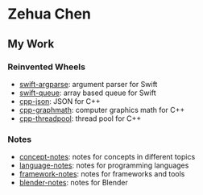 # Zehua Chen

## My Work

### Reinvented Wheels

- [swift-argparse](https://github.com/Zehua-Chen/swift-argparse.git): argument
  parser for Swift
- [swift-queue](https://github.com/Zehua-Chen/swift-queue): array based queue
  for Swift
- [cpp-json](https://github.com/Zehua-Chen/cpp-json): JSON for C++
- [cpp-graphmath](https://github.com/Zehua-Chen/cpp-graphmath): computer
  graphics math for C++
- [cpp-threadpool](https://github.com/Zehua-Chen/cpp-threadpool): thread pool
  for C++

### Notes

- [concept-notes](https://github.com/Zehua-Chen/concept-notes): notes for
  concepts in different topics
- [language-notes](https://github.com/Zehua-Chen/language-notes): notes for
  programming languages
- [framework-notes](https://github.com/Zehua-Chen/framework-notes): notes for
  frameworks and tools
- [blender-notes](https://github.com/Zehua-Chen/framework-notes): notes for
  Blender

